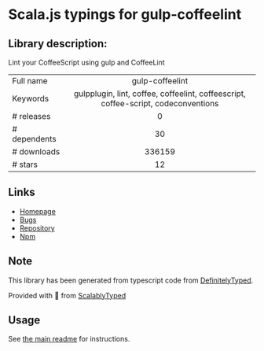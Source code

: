 
# Scala.js typings for gulp-coffeelint


## Library description:
Lint your CoffeeScript using gulp and CoffeeLint

|                    |                 |
| ------------------ | :-------------: |
| Full name          | gulp-coffeelint |
| Keywords           | gulpplugin, lint, coffee, coffeelint, coffeescript, coffee-script, codeconventions |
| # releases         | 0 |
| # dependents       | 30 |
| # downloads        | 336159 |
| # stars            | 12 |

## Links
- [Homepage](https://github.com/janraasch/gulp-coffeelint#readme)
- [Bugs](https://github.com/janraasch/gulp-coffeelint/issues)
- [Repository](https://github.com/janraasch/gulp-coffeelint)
- [Npm](https://www.npmjs.com/package/gulp-coffeelint)
    


## Note
This library has been generated from typescript code from [DefinitelyTyped](https://definitelytyped.org).

Provided with :purple_heart: from [ScalablyTyped](https://github.com/oyvindberg/ScalablyTyped)

## Usage
See [the main readme](../../readme.md) for instructions.


